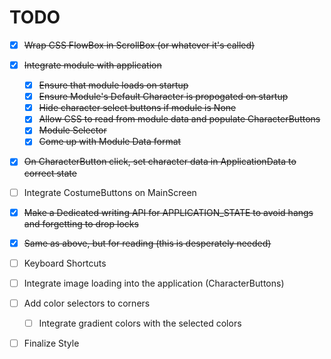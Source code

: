 # TODO

 - [x] ~~Wrap CSS FlowBox in ScrollBox (or whatever it's called)~~
 - [x] ~~Integrate module with application~~
    - [x] ~~Ensure that module loads on startup~~
    - [x] ~~Ensure Module's Default Character is propogated on startup~~
    - [x] ~~Hide character select buttons if module is None~~
    - [x] ~~Allow CSS to read from module data and populate CharacterButtons~~
    - [x] ~~Module Selector~~
    - [x] ~~Come up with Module Data format~~
 - [x] ~~On CharacterButton click, set character data in ApplicationData to correct state~~
 - [ ] Integrate CostumeButtons on MainScreen
 - [x] ~~Make a Dedicated writing API for APPLICATION_STATE to avoid hangs and forgetting to drop locks~~
 - [x] ~~Same as above, but for reading (this is desperately needed)~~
 - [ ] Keyboard Shortcuts
 - [ ] Integrate image loading into the application (CharacterButtons)
 - [ ] Add color selectors to corners
   - [ ] Integrate gradient colors with the selected colors
 - [ ] Finalize Style

